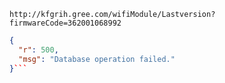 `http://kfgrih.gree.com/wifiModule/Lastversion?firmwareCode=362001068992`

```json
{
  "r": 500,
  "msg": "Database operation failed."
}```